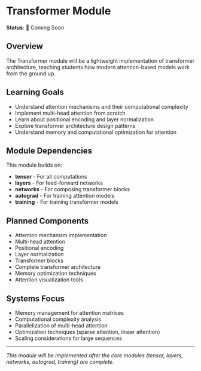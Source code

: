 # Transformer Module

**Status**: 🚧 Coming Soon

## Overview

The Transformer module will be a lightweight implementation of transformer architecture, teaching students how modern attention-based models work from the ground up.

## Learning Goals

- Understand attention mechanisms and their computational complexity
- Implement multi-head attention from scratch
- Learn about positional encoding and layer normalization
- Explore transformer architecture design patterns
- Understand memory and computational optimization for attention

## Module Dependencies

This module builds on:
- **tensor** - For all computations
- **layers** - For feed-forward networks
- **networks** - For composing transformer blocks
- **autograd** - For training attention models
- **training** - For training transformer models

## Planned Components

- Attention mechanism implementation
- Multi-head attention
- Positional encoding
- Layer normalization
- Transformer blocks
- Complete transformer architecture
- Memory optimization techniques
- Attention visualization tools

## Systems Focus

- Memory management for attention matrices
- Computational complexity analysis
- Parallelization of multi-head attention
- Optimization techniques (sparse attention, linear attention)
- Scaling considerations for large sequences

---

*This module will be implemented after the core modules (tensor, layers, networks, autograd, training) are complete.* 